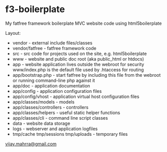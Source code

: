f3-boilerplate
==============

My fatfree framework boilerplate MVC website code using html5boilerplate

Layout:

* vendor - external include files/classes
* vendor/fatfree - fatfree framework code
* src - src code for projects used on the site, e.g. html5boilerplate
* www - website and public doc root (aka public_html or htdocs)
* app - website application lives outside the webroot for security www/index.php is the default file used by .htaccess for routing
* app/bootstrap.php - start fatfree by including this file from the webroot or running command-line php against it
* app/doc - application documentation
* app/config - application configuration files
* app/config/vhost - application virtual host configuration files
* app/classes/models - models
* app/classes/controllers - controllers
* app/classes/helpers - useful static helper functions
* app/classes/cli - command line script classes
* data - website data storage
* logs - webserver and application logfiles
* tmp/cache tmp/sessions tmp/uploads - temporary files

vijay.mahrra@gmail.com
